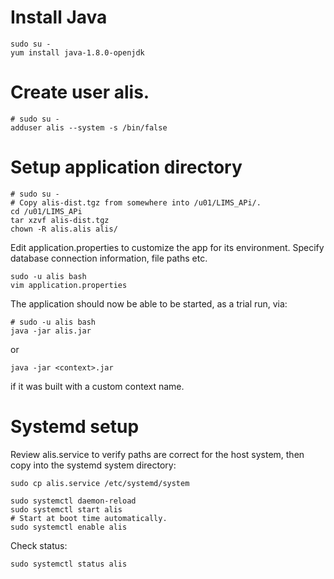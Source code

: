 # Install Java

    sudo su -
    yum install java-1.8.0-openjdk

# Create user alis.

    # sudo su -
    adduser alis --system -s /bin/false

# Setup application directory
    # sudo su -
    # Copy alis-dist.tgz from somewhere into /u01/LIMS_APi/.
    cd /u01/LIMS_APi
    tar xzvf alis-dist.tgz
    chown -R alis.alis alis/

Edit application.properties to customize the app for its environment.
Specify database connection information, file paths etc.
    
    sudo -u alis bash
    vim application.properties

The application should now be able to be started, as a trial run, via:

    # sudo -u alis bash
    java -jar alis.jar

or 

    java -jar <context>.jar

if it was built with a custom context name.

# Systemd setup
Review alis.service to verify paths are correct for the host system, then copy
into the systemd system directory:

    sudo cp alis.service /etc/systemd/system
    
    sudo systemctl daemon-reload
    sudo systemctl start alis
    # Start at boot time automatically.
    sudo systemctl enable alis

Check status:

    sudo systemctl status alis

